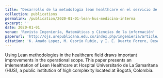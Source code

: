 ```yaml
---
title: "Desarrollo de la metodología lean healthcare en el servicio de medicina interna de una institución hospitalaria de carácter público"
collection: publications
permalink: /publication/2020-01-01-lean-hus-medicina-interna
excerpt: ''
date: 2020-01-01
venue: 'Revista Ingeniería, Matemáticas y Ciencias de la información'
paperurl: 'http://ojs.urepublicana.edu.co/index.php/ingenieria/article/view/569'
citation: 'K. Amado Lopez, M. Osorio Rubio, y I. E. Duarte Forero, Desarrollo de la metodología lean healthcare en el servicio de medicina interna de una institución hospitalaria de carácter público, RIMCI, vol. 7, n.º 13, pp. 45-56, ene. 2020.'
---
```

Using Lean methodologies in the healthcare field draws important improvements in the operational scope. This paper
presents an imlementation of Lean Healthcare at Hospital Universitario de La Samaritana (HUS), a public institution of
high complexity located at Bogotá, Colombia. 
